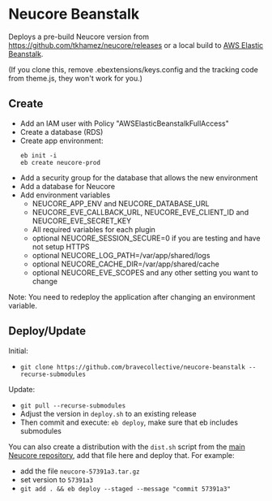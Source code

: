 # Neucore Beanstalk

Deploys a pre-build Neucore version from https://github.com/tkhamez/neucore/releases
or a local build to [AWS Elastic Beanstalk](https://aws.amazon.com/elasticbeanstalk).

(If you clone this, remove .ebextensions/keys.config and the tracking code from theme.js, they won't work for you.)

## Create

- Add an IAM user with Policy "AWSElasticBeanstalkFullAccess"
- Create a database (RDS)
- Create app environment:
    ```
    eb init -i
    eb create neucore-prod
    ```
- Add a security group for the database that allows the new environment
- Add a database for Neucore
- Add environment variables
  - NEUCORE_APP_ENV and NEUCORE_DATABASE_URL
  - NEUCORE_EVE_CALLBACK_URL, NEUCORE_EVE_CLIENT_ID and NEUCORE_EVE_SECRET_KEY
  - All required variables for each plugin
  - optional NEUCORE_SESSION_SECURE=0 if you are testing and have not setup HTTPS
  - optional NEUCORE_LOG_PATH=/var/app/shared/logs
  - optional NEUCORE_CACHE_DIR=/var/app/shared/cache
  - optional NEUCORE_EVE_SCOPES and any other setting you want to change

Note: You need to redeploy the application after changing an environment variable.

## Deploy/Update

Initial:
- `git clone https://github.com/bravecollective/neucore-beanstalk --recurse-submodules`

Update:
- `git pull --recurse-submodules`
- Adjust the version in `deploy.sh` to an existing release
- Then commit and execute: `eb deploy`, make sure that eb includes submodules

You can also create a distribution with the `dist.sh` script from the 
[main Neucore repository](https://github.com/tkhamez/neucore), add that file here and deploy that. For example:
- add the file `neucore-57391a3.tar.gz`
- set version to `57391a3`
- `git add . && eb deploy --staged --message "commit 57391a3"`
